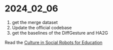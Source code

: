 # 2024_02_06

1. get the merge dataset
1. Update the official codebase
1. get the baselines of the DiffGesture and HA2G







Read the [Culture in Social Robots for Education](https://scholar.google.com/citations?view_op=view_citation&hl=fr&user=GR9bAl0AAAAJ&sortby=pubdate&citation_for_view=GR9bAl0AAAAJ:fQNAKQ3IYiAC)



